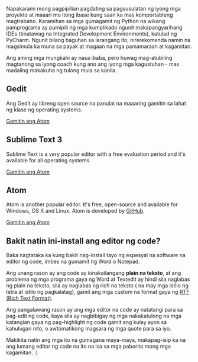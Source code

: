 Napakarami mong pagpipilian pagdating sa pagsusulatan ng iyong mga proyekto at maaari mo itong ibase kung saan ka mas komportableng magtrabaho. Karamihan sa mga gumagamit ng Python na wikang pamprograma ay pumipili ng mga kumplikado ngunit makapangyarihang IDEs (tinatawag na Integrated Development Environments), katulad ng PyCharm. Ngunit bilang baguhan sa larangang ito, nirerekomenda namin na magsimula ka muna sa payak at magaan na mga pamamaraan at kagamitan.

Ang aming mga mungkahi ay nasa ibaba, pero huwag mag-atubiling magtanong sa iyong coach kung ano ang iyong mga kagustuhan - mas madaling makakuha ng tulong mula sa kanila.

## Gedit

Ang Gedit ay libreng open source na panulat na maaaring gamitin sa lahat ng klase ng operating systems.

[Gamitin ang Atom](https://wiki.gnome.org/Apps/Gedit#Download)

## Sublime Text 3

Sublime Text is a very popular editor with a free evaluation period and it's available for all operating systems.

[Gamitin ang Atom](https://www.sublimetext.com/3)

## Atom

Atom is another popular editor. It's free, open-source and available for Windows, OS X and Linux. Atom is developed by [GitHub](https://github.com/).

[Gamitin ang Atom](https://atom.io/)

## Bakit natin ini-install ang editor ng code?

Baka nagtataka ka kung bakit nag-install tayo ng espesyal na software na editor ng code, imbes na gumamit ng Word o Notepad.

Ang unang rason ay ang code ay kinakailangang **plain na teksto**, at ang problema ng mga programa gaya ng Word at Textedit ay hindi sila naglabas ng plain na teksto, sila ay naglabas ng rich na teksto ( na may mga istilo ng letra at istilo ng pagkalatag), gamit ang mga custom na format gaya ng [RTF (Rich Text Format)](https://en.wikipedia.org/wiki/Rich_Text_Format).

Ang pangalawang rason ay ang mga editor na code ay natatangi para sa pag-edit ng code, kaya sila ay nagbibigay ng mga nakakatulong na mga katangian gaya ng pag-highlight ng code gamit ang kulay ayon sa kahulugan nito, o awtomatikong magsara ng mga quote para sa iyo.

Makikita natin ang mga ito na gumagana maya-maya, makapag-isip ka na ang lumang editor ng code na ito na isa sa mga paborito mong mga kagamitan. :)